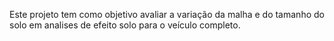 Este projeto tem como objetivo avaliar a variação da malha e do tamanho do solo em analises de efeito solo para o veículo completo.
